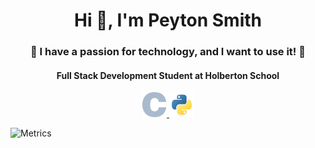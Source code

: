 <h1 align="center">Hi 👋, I'm Peyton Smith</h1>  
<h3 align="center">🚀 I have a passion for technology, and I want to use it! 🚀</h3>  
<h4 align="center"> Full Stack Development Student at Holberton School </h3>  
  <p align="center"> <a href="https://www.cprogramming.com/" target="_blank"> <img src="https://raw.githubusercontent.com/devicons/devicon/master/icons/c/c-original.svg" alt="c" width="40" height="40"/> </a> <a href="https://www.python.org" target="_blank"> <img src="https://raw.githubusercontent.com/devicons/devicon/master/icons/python/python-original.svg" alt="python" width="40" height="40"/> </a> </p>

![Metrics](https://metrics.lecoq.io/peytonbrsmith?template=terminal&base.community=0&base.metadata=0&languages=1&isocalendar=1&activity=1&languages.ignored=M%2C%20Forth&isocalendar.duration=full-year&activity.limit=5&activity.days=14&activity.filter=all&config.timezone=America%2FChicago&config.animated=true)
